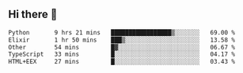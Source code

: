 ## Hi there 👋

<!--
**whirlun/whirlun** is a ✨ _special_ ✨ repository because its `README.md` (this file) appears on your GitHub profile.

Here are some ideas to get you started:

- 🔭 I’m currently working on ...
- 🌱 I’m currently learning ...
- 👯 I’m looking to collaborate on ...
- 🤔 I’m looking for help with ...
- 💬 Ask me about ...
- 📫 How to reach me: ...
- 😄 Pronouns: ...
- ⚡ Fun fact: ...
-->
<!--START_SECTION:waka-->

```txt
Python       9 hrs 21 mins   █████████████████▒░░░░░░░   69.00 %
Elixir       1 hr 50 mins    ███▒░░░░░░░░░░░░░░░░░░░░░   13.58 %
Other        54 mins         █▓░░░░░░░░░░░░░░░░░░░░░░░   06.67 %
TypeScript   33 mins         █░░░░░░░░░░░░░░░░░░░░░░░░   04.17 %
HTML+EEX     27 mins         █░░░░░░░░░░░░░░░░░░░░░░░░   03.43 %
```

<!--END_SECTION:waka-->
